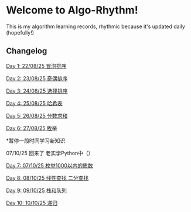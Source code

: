 # Welcome to Algo-Rhythm!

This is my algorithm learning records, rhythmic because it's updated daily (hopefully!)

## Changelog

[Day 1: 22/08/25 冒泡排序](https://github.com/PMogu/algo-rhythm/tree/main/day1%20bubble_sort)

[Day 2: 23/08/25 奇偶排序](https://github.com/PMogu/algo-rhythm/tree/main/day2%20odd-even%20sort)

[Day 3: 24/08/25 选择排序](https://github.com/PMogu/algo-rhythm/tree/main/day3%20selection%20sort)

[Day 4: 25/08/25 哈希表](https://github.com/PMogu/algo-rhythm/tree/main/day4%20hash%20table)

[Day 5: 26/08/25 分数求和](https://github.com/PMogu/algo-rhythm/tree/main/day5%20fraction%20addition)

[Day 6: 27/08/25 枚举](https://github.com/PMogu/algo-rhythm/tree/main/day6%20enumeration)

*暂停一段时间学习新知识

07/10/25 回来了 老实学Python中（）

[Day 7: 07/10/25 枚举1000以内的质数](https://github.com/PMogu/algo-rhythm/tree/main/day7%20枚举1000以内的质数)

[Day 8: 08/10/25 线性查找 二分查找](https://github.com/PMogu/algo-rhythm/tree/main/day8%20线性查找%20二分查找)

[Day 9: 09/10/25 栈和队列](https://github.com/PMogu/algo-rhythm/tree/main/day09%20栈和队列)

[Day 10: 10/10/25 递归](https://github.com/PMogu/algo-rhythm/tree/main/day10%20递归)
